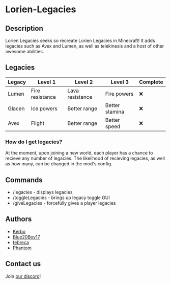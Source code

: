 # Lorien-Legacies

## Description
Lorien Legacies seeks so recreate Lorien Legacies in Minecraft! It adds legacies such as Avex and Lumen, as well as telekinesis and a host of other awesome abilities.

## Legacies
| Legacy | Level 1 | Level 2 | Level 3 | Complete |
| ------ | ------- | ------- | ------- | -------- |
| Lumen  | Fire resistance | Lava resistance | Fire powers | ❌ |
| Glacen | Ice powers | Better range | Better stamina | ❌ |
| Avex | Flight | Better range | Better speed | ❌ |

### How do I get legacies?
At the moment, upon joining a new world, each player has a chance to recieve any number of legacies. The likelihood of recieving legacies, as well as how many, can be changed in the mod's config.

## Commands
* /legacies - displays legacies
* /toggleLegacies - brings up legacy toggle GUI
* /giveLegacies - forcefully gives a player legacies

## Authors
* [Kerbo](https://github.com/Kerbo)
* [Blue20Boy17](https://github.com/Blue20Boy17)
* [tebreca](https://github.com/Tebreca)
* [Phantom](https://github.com/PhantomTheDev)

## Contact us
Join [our discord](https://discord.gg/rADuzGsGdY)!
